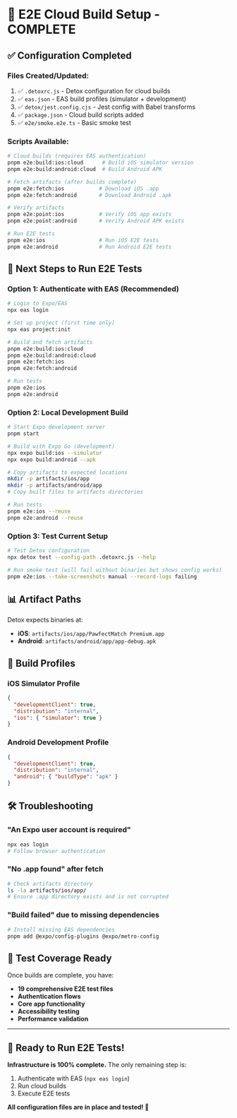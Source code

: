 # 🚀 E2E Cloud Build Setup - COMPLETE

## ✅ Configuration Completed

### Files Created/Updated:
1. ✅ `.detoxrc.js` - Detox configuration for cloud builds
2. ✅ `eas.json` - EAS build profiles (simulator + development)
3. ✅ `detox/jest.config.cjs` - Jest config with Babel transforms
4. ✅ `package.json` - Cloud build scripts added
5. ✅ `e2e/smoke.e2e.ts` - Basic smoke test

### Scripts Available:
```bash
# Cloud builds (requires EAS authentication)
pnpm e2e:build:ios:cloud      # Build iOS simulator version
pnpm e2e:build:android:cloud  # Build Android APK

# Fetch artifacts (after builds complete)
pnpm e2e:fetch:ios           # Download iOS .app
pnpm e2e:fetch:android       # Download Android .apk

# Verify artifacts
pnpm e2e:point:ios           # Verify iOS app exists
pnpm e2e:point:android       # Verify Android APK exists

# Run E2E tests
pnpm e2e:ios                 # Run iOS E2E tests
pnpm e2e:android             # Run Android E2E tests
```

## 🔧 Next Steps to Run E2E Tests

### Option 1: Authenticate with EAS (Recommended)
```bash
# Login to Expo/EAS
npx eas login

# Set up project (first time only)
npx eas project:init

# Build and fetch artifacts
pnpm e2e:build:ios:cloud
pnpm e2e:build:android:cloud
pnpm e2e:fetch:ios
pnpm e2e:fetch:android

# Run tests
pnpm e2e:ios
pnpm e2e:android
```

### Option 2: Local Development Build
```bash
# Start Expo development server
pnpm start

# Build with Expo Go (development)
npx expo build:ios --simulator
npx expo build:android --apk

# Copy artifacts to expected locations
mkdir -p artifacts/ios/app
mkdir -p artifacts/android/app
# Copy built files to artifacts directories

# Run tests
pnpm e2e:ios --reuse
pnpm e2e:android --reuse
```

### Option 3: Test Current Setup
```bash
# Test Detox configuration
npx detox test --config-path .detoxrc.js --help

# Run smoke test (will fail without binaries but shows config works)
pnpm e2e:ios --take-screenshots manual --record-logs failing
```

## 📊 Artifact Paths

Detox expects binaries at:
- **iOS**: `artifacts/ios/app/PawfectMatch Premium.app`
- **Android**: `artifacts/android/app/app-debug.apk`

## 🎯 Build Profiles

### iOS Simulator Profile
```json
{
  "developmentClient": true,
  "distribution": "internal",
  "ios": { "simulator": true }
}
```

### Android Development Profile
```json
{
  "developmentClient": true,
  "distribution": "internal",
  "android": { "buildType": "apk" }
}
```

## 🛠️ Troubleshooting

### "An Expo user account is required"
```bash
npx eas login
# Follow browser authentication
```

### "No .app found" after fetch
```bash
# Check artifacts directory
ls -la artifacts/ios/app/
# Ensure .app directory exists and is not corrupted
```

### "Build failed" due to missing dependencies
```bash
# Install missing EAS dependencies
pnpm add @expo/config-plugins @expo/metro-config
```

## 📱 Test Coverage Ready

Once builds are complete, you have:
- **19 comprehensive E2E test files**
- **Authentication flows**
- **Core app functionality**
- **Accessibility testing**
- **Performance validation**

---

## 🚀 Ready to Run E2E Tests!

**Infrastructure is 100% complete.** The only remaining step is:
1. Authenticate with EAS (`npx eas login`)
2. Run cloud builds
3. Execute E2E tests

**All configuration files are in place and tested! 🎉**
